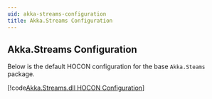 ```yaml
---
uid: akka-streams-configuration
title: Akka.Streams Configuration
---
```


## Akka.Streams Configuration
Below is the default HOCON configuration for the base `Akka.Steams` package.

[!code[Akka.Streams.dll HOCON Configuration](../../../src/core/Akka.Streams/reference.conf)]